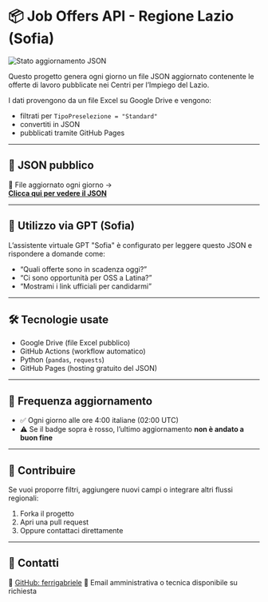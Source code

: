# 📦 Job Offers API - Regione Lazio (Sofia)

![Stato aggiornamento JSON](https://github.com/ferrigabriele/job-offers-api/actions/workflows/update.yml/badge.svg)

Questo progetto genera ogni giorno un file JSON aggiornato contenente le offerte di lavoro pubblicate nei Centri per l’Impiego del Lazio.

I dati provengono da un file Excel su Google Drive e vengono:
- filtrati per `TipoPreselezione = "Standard"`
- convertiti in JSON
- pubblicati tramite GitHub Pages

---

## 🔗 JSON pubblico

📄 File aggiornato ogni giorno →  
**[Clicca qui per vedere il JSON](https://ferrigabriele.github.io/job-offers-api/data/data.json)**

---

## 📡 Utilizzo via GPT (Sofia)

L’assistente virtuale GPT "Sofia" è configurato per leggere questo JSON e rispondere a domande come:

- “Quali offerte sono in scadenza oggi?”
- “Ci sono opportunità per OSS a Latina?”
- “Mostrami i link ufficiali per candidarmi”

---

## 🛠 Tecnologie usate

- Google Drive (file Excel pubblico)
- GitHub Actions (workflow automatico)
- Python (`pandas`, `requests`)
- GitHub Pages (hosting gratuito del JSON)

---

## 📆 Frequenza aggiornamento

- ✅ Ogni giorno alle ore 4:00 italiane (02:00 UTC)
- ⚠️ Se il badge sopra è rosso, l’ultimo aggiornamento **non è andato a buon fine**

---

## 🤝 Contribuire

Se vuoi proporre filtri, aggiungere nuovi campi o integrare altri flussi regionali:
1. Forka il progetto
2. Apri una pull request
3. Oppure contattaci direttamente

---

## 📧 Contatti

🔗 [GitHub: ferrigabriele](https://github.com/ferrigabriele)
📩 Email amministrativa o tecnica disponibile su richiesta

